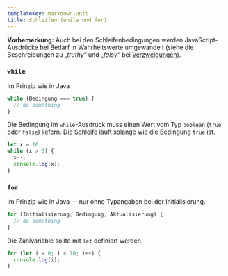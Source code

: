 ```yaml
---
templateKey: markdown-unit
title: Schleifen (while und for)
---
```


**Vorbemerkung:** Auch bei den Schleifenbedingungen werden JavaScript-Ausdrücke bei Bedarf in
Wahrheitswerte umgewandelt (siehe die Beschreibungen zu „_truthy_“ und „_falsy_“ bei [Verzweigungen](../if_else)).

### `while`

Im Prinzip wie in Java

```js
while (Bedingung === true) {
  // do something
}
```

Die Bedingung im `while`-Ausdruck muss einen Wert vom Typ `boolean` (`true` oder `false`) liefern.
Die Schleife läuft solange wie die Bedingung `true` ist.

```js
let x = 10;
while (x > 0) {
  x--;
  console.log(x);
}
```

### `for`

Im Prinzip wie in Java &mdash; nur ohne Typangaben bei der Initialisierung.

```js
for (Initialisierung; Bedingung; Aktualisierung) {
  // do something
}
```

Die Zählvariable sollte mit `let` definiert werden.

```js
for (let i = 0; i < 10; i++) {
  console.log(i);
}
```
